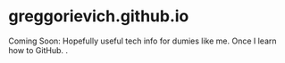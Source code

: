# greggorievich.github.io
Coming Soon: Hopefully useful tech info for dumies like me. Once I learn how to GitHub. 
.